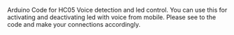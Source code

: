 Arduino Code for HC05 Voice detection and led control. 
You can use this for activating and deactivating led with voice from mobile.
Please see to the code and make your connections accordingly.
